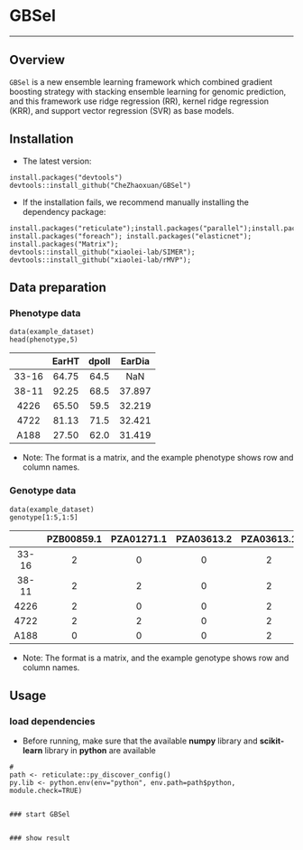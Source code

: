 # GBSel

---

## Overview
`GBSel` is a new ensemble learning framework which combined gradient boosting strategy with stacking ensemble learning for genomic prediction, and this framework use ridge regression (RR), kernel ridge regression (KRR), and support vector regression (SVR) as base models.

## Installation
- The latest version:<br>
```
install.packages("devtools")
devtools::install_github("CheZhaoxuan/GBSel")
```
- If the installation fails, we recommend manually installing the dependency package:<br>
```
install.packages("reticulate");install.packages("parallel");install.packages("doParallel");
install.packages("foreach"); install.packages("elasticnet"); install.packages("Matrix"); 
devtools::install_github("xiaolei-lab/SIMER");
devtools::install_github("xiaolei-lab/rMVP");
```

## Data preparation
### Phenotype data
```
data(example_dataset)
head(phenotype,5)
```
|       |EarHT  |dpoll  |EarDia |
|:----: |:----: |:----: |:----: |
|33-16	|64.75  |64.5   |NaN    |
|38-11	|92.25  |68.5   |37.897 |
|4226  	|65.50  |59.5   |32.219 |
|4722 	|81.13  |71.5   |32.421 |
|A188   |27.50  |62.0   |31.419 |
- Note: The format is a matrix, and the example phenotype shows row and column names.

### Genotype data
```
data(example_dataset)
genotype[1:5,1:5]
```
|       |PZB00859.1 |PZA01271.1 |PZA03613.2 |PZA03613.1 | PZA03614.2 |
|:----: |:----:     |:----:     |:----:     |:----:     |:----:     |
|33-16	|2|0|0|2|2|
|38-11	|2|2|0|2|2|
|4226  	|2|0|0|2|2|
|4722 	|2|2|0|2|2|
|A188   |0|0|0|2|2|
- Note: The format is a matrix, and the example genotype shows row and column names.

## Usage
### load dependencies 
- Before running, make sure that the available **numpy** library and **scikit-learn** library in **python** are available

```
# 
path <- reticulate::py_discover_config()
py.lib <- python.env(env="python", env.path=path$python, module.check=TRUE)	

```

```

### start GBSel


### show result





